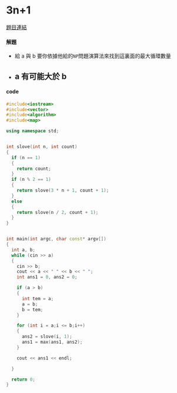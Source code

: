 # 3n+1

[題目連結](https://www.udebug.com/UVa/100)


#### 解題
* 給 a 與 b 要你依據他給的`NP`問題演算法來找到這裏面的最大循環數量

* ## a 有可能大於 b

#### code 


```cpp
#include<iostream>
#include<vector>
#include<algorithm>
#include<map>

using namespace std;


int slove(int n, int count)
{
  if (n == 1)
  {
    return count;
  }
  if (n % 2 == 1)
  {
    return slove(3 * n + 1, count + 1);
  }
  else
  {
    return slove(n / 2, count + 1);
  }
}


int main(int argc, char const* argv[])
{
  int a, b;
  while (cin >> a)
  {
    cin >> b;
    cout << a << " " << b << " ";
    int ans1 = 0, ans2 = 0;

    if (a > b)
    {
      int tem = a;
      a = b;
      b = tem;
    }

    for (int i = a;i <= b;i++)
    {
      ans2 = slove(i, 1);
      ans1 = max(ans1, ans2);
    }

    cout << ans1 << endl;

  }

  return 0;
}
```

